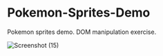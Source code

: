 # Pokemon-Sprites-Demo
Pokemon sprites demo. DOM manipulation exercise.


![Screenshot (15)](https://user-images.githubusercontent.com/71195337/102937919-340e0e00-4479-11eb-9699-8b1c1184eb24.png)



